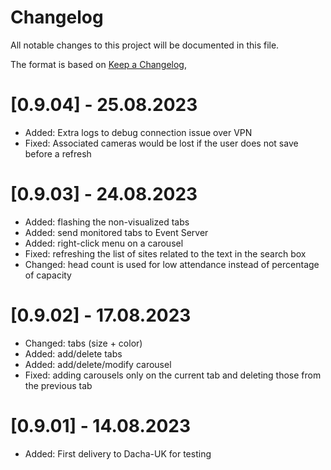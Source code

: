 # Changelog

All notable changes to this project will be documented in this file.

The format is based on [Keep a Changelog](https://keepachangelog.com/en/1.0.0/),

# [0.9.04] - 25.08.2023
- Added: Extra logs to debug connection issue over VPN
- Fixed: Associated cameras would be lost if the user does not save before a refresh

# [0.9.03] - 24.08.2023
- Added: flashing the non-visualized tabs
- Added: send monitored tabs to Event Server
- Added: right-click menu on a carousel
- Fixed: refreshing the list of sites related to the text in the search box
- Changed: head count is used for low attendance instead of percentage of capacity
  
# [0.9.02] - 17.08.2023

- Changed: tabs (size + color)
- Added: add/delete tabs
- Added: add/delete/modify carousel
- Fixed: adding carousels only on the current tab and deleting those from the previous tab

# [0.9.01] - 14.08.2023

- Added: First delivery to Dacha-UK for testing
